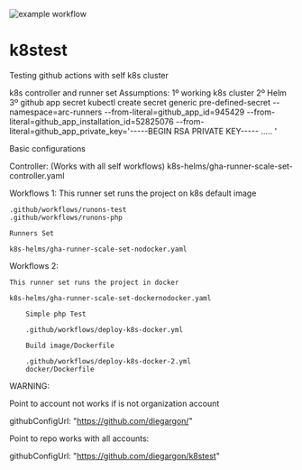 ![example workflow](https://github.com/github/docs/actions/workflows/deploy-k8s-docker-2.yml/badge.svg)

# k8stest

Testing github actions with self k8s cluster

k8s controller and runner set
Assumptions:
    1º working k8s cluster
    2º Helm
    3º github app secret
            kubectl create secret generic pre-defined-secret    --namespace=arc-runners    --from-literal=github_app_id=945429    --from-literal=github_app_installation_id=52825076    --from-literal=github_app_private_key='-----BEGIN RSA PRIVATE KEY----- ..... '


Basic configurations

Controller: (Works with all  self workflows)
    k8s-helms/gha-runner-scale-set-controller.yaml


Workflows 1:
    This runner set runs the project on k8s default image

    .github/workflows/runons-test
    .github/workflows/runons-php

    Runners Set

    k8s-helms/gha-runner-scale-set-nodocker.yaml


Workflows 2:

    This runner set runs the project in docker

    k8s-helms/gha-runner-scale-set-dockernodocker.yaml
        
        Simple php Test
        
        .github/workflows/deploy-k8s-docker.yml
            
        Build image/Dockerfile

        .github/workflows/deploy-k8s-docker-2.yml
        docker/Dockerfile

WARNING: 

Point to account not works if is not organization account

githubConfigUrl: "https://github.com/diegargon/"    

Point to repo works with all accounts:

githubConfigUrl: "https://github.com/diegargon/k8stest"    


